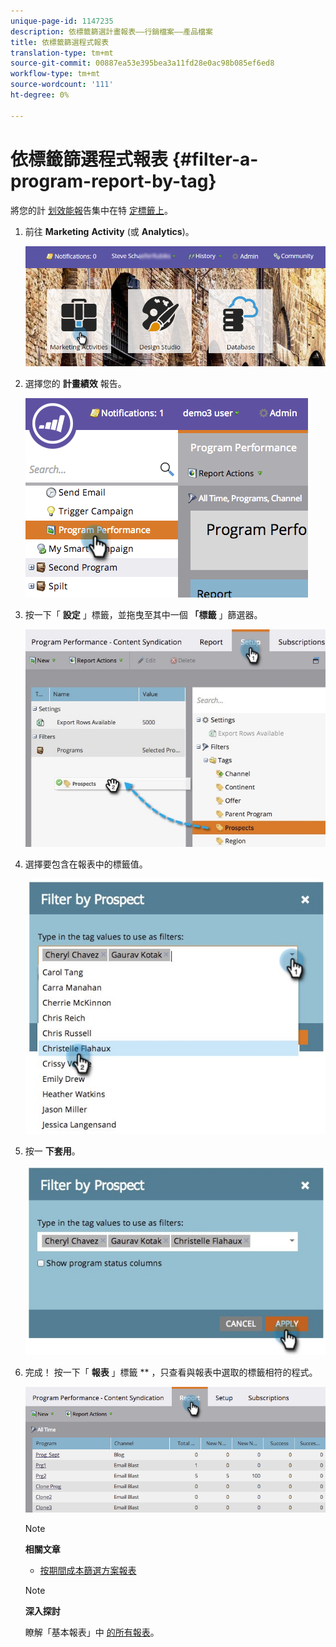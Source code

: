 ```yaml
---
unique-page-id: 1147235
description: 依標籤篩選計畫報表——行銷檔案——產品檔案
title: 依標籤篩選程式報表
translation-type: tm+mt
source-git-commit: 00887ea53e395bea3a11fd28e0ac98b085ef6ed8
workflow-type: tm+mt
source-wordcount: '111'
ht-degree: 0%

---
```



# 依標籤篩選程式報表 {#filter-a-program-report-by-tag}

將您的計 [划效能報](create-a-program-performance-report.md)告集中在特 [定標籤上](http://docs.marketo.com/display/docs/tags)。

1. 前往 **Marketing** **Activity** (或 **Analytics**)。

   ![](assets/login-marketing-activities.png)

1. 選擇您的 **計畫績效** 報告。

   ![](assets/image2014-9-23-16-3a12-3a36.png)

1. 按一下「 **設定** 」標籤，並拖曳至其中一個 **「標籤** 」篩選器。

   ![](assets/prospects.jpg)

1. 選擇要包含在報表中的標籤值。

   ![](assets/prospect1.jpg)

1. 按一 **下套用**。

   ![](assets/prospect2.jpg)

1. 完成！ 按一下「 **報表** 」標籤 ** ，只查看與報表中選取的標籤相符的程式。

   ![](assets/image2014-9-23-16-3a14-3a42.png)

   >[!NOTE]
   >
   >**相關文章**
   >
   >    
   >    
   >    * [按期間成本篩選方案報表](filter-a-program-report-by-period-cost.md)


   >[!NOTE]
   >
   >**深入探討**
   >
   >
   >瞭解「基本報表」中 [的所有報表](http://docs.marketo.com/display/docs/basic+reporting)。

